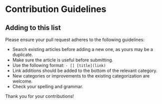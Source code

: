 # Contribution Guidelines

## Adding to this list

Please ensure your pull request adheres to the following guidelines:

- Search existing articles before adding a new one, as yours may be a duplicate.
- Make sure the article is useful before submitting.
- Use the following format: `- [] [title](link)`
- Link additions should be added to the bottom of the relevant category.
- New categories or improvements to the existing categorization are welcome.
- Check your spelling and grammar.

Thank you for your contributions!
